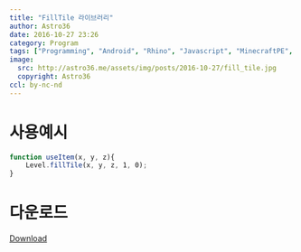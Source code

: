 ```yaml
---
title: "FillTile 라이브러리"
author: Astro36
date: 2016-10-27 23:26
category: Program
tags: ["Programming", "Android", "Rhino", "Javascript", "MinecraftPE", "BlockLauncher", "FillTile"]
image:
  src: http://astro36.me/assets/img/posts/2016-10-27/fill_tile.jpg
  copyright: Astro36
ccl: by-nc-nd
---
```


# 사용예시

```javascript
function useItem(x, y, z){
    Level.fillTile(x, y, z, 1, 0);
}
```

# 다운로드

[Download](https://github.com/Astro36/ModPE/blob/master/fillTile.js)
